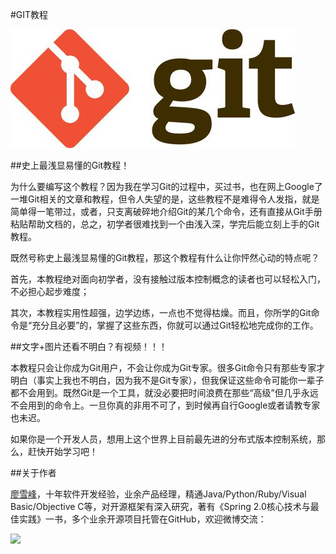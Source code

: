 #GIT教程

![](./image/0.jpg)

##史上最浅显易懂的Git教程！

为什么要编写这个教程？因为我在学习Git的过程中，买过书，也在网上Google了一堆Git相关的文章和教程，但令人失望的是，这些教程不是难得令人发指，就是简单得一笔带过，或者，只支离破碎地介绍Git的某几个命令，还有直接从Git手册粘贴帮助文档的，总之，初学者很难找到一个由浅入深，学完后能立刻上手的Git教程。

既然号称史上最浅显易懂的Git教程，那这个教程有什么让你怦然心动的特点呢？

首先，本教程绝对面向初学者，没有接触过版本控制概念的读者也可以轻松入门，不必担心起步难度；

其次，本教程实用性超强，边学边练，一点也不觉得枯燥。而且，你所学的Git命令是“充分且必要”的，掌握了这些东西，你就可以通过Git轻松地完成你的工作。

##文字+图片还看不明白？有视频！！！

本教程只会让你成为Git用户，不会让你成为Git专家。很多Git命令只有那些专家才明白（事实上我也不明白，因为我不是Git专家），但我保证这些命令可能你一辈子都不会用到。既然Git是一个工具，就没必要把时间浪费在那些“高级”但几乎永远不会用到的命令上。一旦你真的非用不可了，到时候再自行Google或者请教专家也未迟。

如果你是一个开发人员，想用上这个世界上目前最先进的分布式版本控制系统，那么，赶快开始学习吧！

##关于作者

[廖雪峰](http://weibo.com/liaoxuefeng)，十年软件开发经验，业余产品经理，精通Java/Python/Ruby/Visual Basic/Objective C等，对开源框架有深入研究，著有《Spring 2.0核心技术与最佳实践》一书，多个业余开源项目托管在GitHub，欢迎微博交流：

[![](http://service.t.sina.com.cn/widget/qmd/1658384301/078cedea/2.png)](http://weibo.com/u/1658384301?s=6uyXnP)